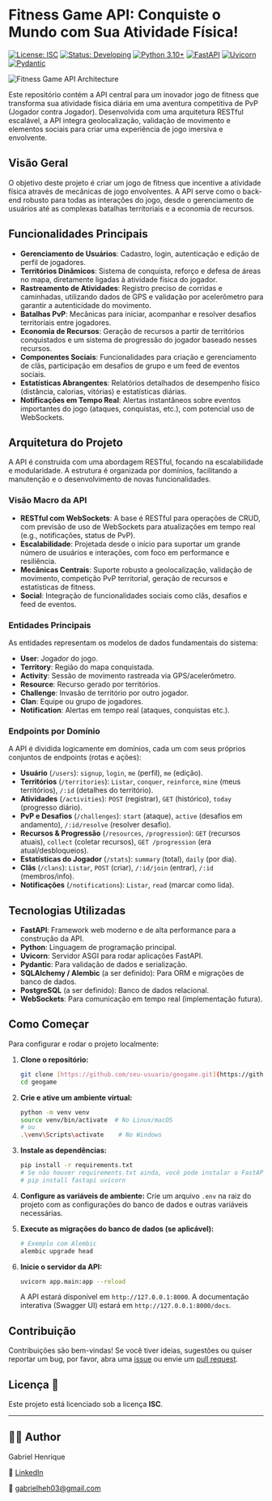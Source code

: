 # Fitness Game API: Conquiste o Mundo com Sua Atividade Física!

[![License: ISC](https://img.shields.io/badge/License-ISC-blue.svg)](https://opensource.org/licenses/ISC)
[![Status: Developing](https://img.shields.io/badge/Status-Developing-yellow.svg)](https://www.repostatus.org/#wip)
[![Python 3.10+](https://img.shields.io/badge/python-3.10%2B-blue.svg)](https://www.python.org/downloads/)
[![FastAPI](https://img.shields.io/badge/FastAPI-0.100.0%2B-brightgreen)](https://fastapi.tiangolo.com/)
[![Uvicorn](https://img.shields.io/badge/Uvicorn-0.23.0%2B-blueviolet)](https://www.uvicorn.org/)
[![Pydantic](https://img.shields.io/badge/Pydantic-2.0%2B-success)](https://pydantic.dev/)

![Fitness Game API Architecture](../geo/docs/Gemini_Generated.png)

Este repositório contém a API central para um inovador jogo de fitness que transforma sua atividade física diária em uma aventura competitiva de PvP (Jogador contra Jogador). Desenvolvida com uma arquitetura RESTful escalável, a API integra geolocalização, validação de movimento e elementos sociais para criar uma experiência de jogo imersiva e envolvente.

## Visão Geral

O objetivo deste projeto é criar um jogo de fitness que incentive a atividade física através de mecânicas de jogo envolventes. A API serve como o back-end robusto para todas as interações do jogo, desde o gerenciamento de usuários até as complexas batalhas territoriais e a economia de recursos.

## Funcionalidades Principais

* **Gerenciamento de Usuários**: Cadastro, login, autenticação e edição de perfil de jogadores.
* **Territórios Dinâmicos**: Sistema de conquista, reforço e defesa de áreas no mapa, diretamente ligadas à atividade física do jogador.
* **Rastreamento de Atividades**: Registro preciso de corridas e caminhadas, utilizando dados de GPS e validação por acelerômetro para garantir a autenticidade do movimento.
* **Batalhas PvP**: Mecânicas para iniciar, acompanhar e resolver desafios territoriais entre jogadores.
* **Economia de Recursos**: Geração de recursos a partir de territórios conquistados e um sistema de progressão do jogador baseado nesses recursos.
* **Componentes Sociais**: Funcionalidades para criação e gerenciamento de clãs, participação em desafios de grupo e um feed de eventos sociais.
* **Estatísticas Abrangentes**: Relatórios detalhados de desempenho físico (distância, calorias, vitórias) e estatísticas diárias.
* **Notificações em Tempo Real**: Alertas instantâneos sobre eventos importantes do jogo (ataques, conquistas, etc.), com potencial uso de WebSockets.

## Arquitetura do Projeto

A API é construída com uma abordagem RESTful, focando na escalabilidade e modularidade. A estrutura é organizada por domínios, facilitando a manutenção e o desenvolvimento de novas funcionalidades.

### Visão Macro da API

* **RESTful com WebSockets**: A base é RESTful para operações de CRUD, com previsão de uso de WebSockets para atualizações em tempo real (e.g., notificações, status de PvP).
* **Escalabilidade**: Projetada desde o início para suportar um grande número de usuários e interações, com foco em performance e resiliência.
* **Mecânicas Centrais**: Suporte robusto a geolocalização, validação de movimento, competição PvP territorial, geração de recursos e estatísticas de fitness.
* **Social**: Integração de funcionalidades sociais como clãs, desafios e feed de eventos.

### Entidades Principais

As entidades representam os modelos de dados fundamentais do sistema:

* **User**: Jogador do jogo.
* **Territory**: Região do mapa conquistada.
* **Activity**: Sessão de movimento rastreada via GPS/acelerômetro.
* **Resource**: Recurso gerado por territórios.
* **Challenge**: Invasão de território por outro jogador.
* **Clan**: Equipe ou grupo de jogadores.
* **Notification**: Alertas em tempo real (ataques, conquistas etc.).

### Endpoints por Domínio

A API é dividida logicamente em domínios, cada um com seus próprios conjuntos de endpoints (rotas e ações):

* **Usuário** (`/users`): `signup`, `login`, `me` (perfil), `me` (edição).
* **Territórios** (`/territories`): `Listar`, `conquer`, `reinforce`, `mine` (meus territórios), `/:id` (detalhes do território).
* **Atividades** (`/activities`): `POST` (registrar), `GET` (histórico), `today` (progresso diário).
* **PvP e Desafios** (`/challenges`): `start` (ataque), `active` (desafios em andamento), `/:id/resolve` (resolver desafio).
* **Recursos & Progressão** (`/resources`, `/progression`): `GET` (recursos atuais), `collect` (coletar recursos), `GET /progression` (era atual/desbloqueios).
* **Estatísticas do Jogador** (`/stats`): `summary` (total), `daily` (por dia).
* **Clãs** (`/clans`): `Listar`, `POST` (criar), `/:id/join` (entrar), `/:id` (membros/info).
* **Notificações** (`/notifications`): `Listar`, `read` (marcar como lida).

## Tecnologias Utilizadas

* **FastAPI**: Framework web moderno e de alta performance para a construção da API.
* **Python**: Linguagem de programação principal.
* **Uvicorn**: Servidor ASGI para rodar aplicações FastAPI.
* **Pydantic**: Para validação de dados e serialização.
* **SQLAlchemy / Alembic** (a ser definido): Para ORM e migrações de banco de dados.
* **PostgreSQL** (a ser definido): Banco de dados relacional.
* **WebSockets**: Para comunicação em tempo real (implementação futura).

## Como Começar

Para configurar e rodar o projeto localmente:

1.  **Clone o repositório:**
    ```bash
    git clone [https://github.com/seu-usuario/geogame.git](https://github.com/seu-usuario/geogame.git)
    cd geogame
    ```

2.  **Crie e ative um ambiente virtual:**
    ```bash
    python -m venv venv
    source venv/bin/activate  # No Linux/macOS
    # ou
    .\venv\Scripts\activate    # No Windows
    ```

3.  **Instale as dependências:**
    ```bash
    pip install -r requirements.txt
    # Se não houver requirements.txt ainda, você pode instalar o FastAPI e Uvicorn inicialmente:
    # pip install fastapi uvicorn
    ```

4.  **Configure as variáveis de ambiente:**
    Crie um arquivo `.env` na raiz do projeto com as configurações do banco de dados e outras variáveis necessárias.

5.  **Execute as migrações do banco de dados (se aplicável):**
    ```bash
    # Exemplo com Alembic
    alembic upgrade head
    ```

6.  **Inicie o servidor da API:**
    ```bash
    uvicorn app.main:app --reload
    ```
    A API estará disponível em `http://127.0.0.1:8000`. A documentação interativa (Swagger UI) estará em `http://127.0.0.1:8000/docs`.

## Contribuição

Contribuições são bem-vindas! Se você tiver ideias, sugestões ou quiser reportar um bug, por favor, abra uma [issue](https://github.com/seu-usuario/geogame/issues) ou envie um [pull request](https://github.com/seu-usuario/geogame/pulls).

## Licença 📄

Este projeto está licenciado sob a licença **ISC**.

---

## 🙋‍♂️ Author

Gabriel Henrique 

🔗 [LinkedIn](https://www.linkedin.com/in/gabrielhenrique-tech/)

📧 gabrielheh03@gmail.com
